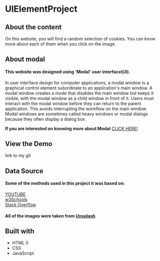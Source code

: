 # UIElementProject

## About the content
On this website, you will find a random selection of cookies. You can know more about each of them when you click on the image.

## About modal
#### This website was designed using 'Modal' user interface(UI).
In user interface design for computer applications, a modal window is a graphical control element subordinate to an application's main window.
A modal window creates a mode that disables the main window but keeps it visible, with the modal window as a child window in front of it. Users must interact with the modal window before they can return to the parent application. This avoids interrupting the workflow on the main window. Modal windows are sometimes called heavy windows or modal dialogs because they often display a dialog box.  

**If you are interested on knowing more about Modal** [CLICK HERE!](https://en.wikipedia.org/wiki/Modal_window)

## View the Demo
link to my git


## Data Source
#### Some of the methods used in this project it was based on:
[YOUTUBE](https://www.youtube.com/)  
[w3Schools](https://www.w3schools.com/)  
[Stack Overflow](https://stackoverflow.com/questions)  

#### All of the images were taken from [Unsplash](https://unsplash.com/)

## Built with
+ HTML 5
+ CSS
+ JavaScript

